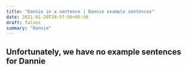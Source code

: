 ```yaml
---
title: "Dannie in a sentence | Dannie example sentences"
date: 2021-01-20T19:57:50+05:30
draft: falses
summary: "Dannie"
---
```

## Unfortunately, we have no example sentences for Dannie                 
